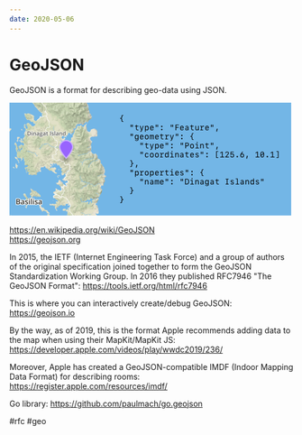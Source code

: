```yaml
---
date: 2020-05-06
---
```


# GeoJSON

GeoJSON is a format for describing geo-data using JSON.

![GeoJSON demo](geojson.png "GeoJSON demo")

https://en.wikipedia.org/wiki/GeoJSON<br>
https://geojson.org

In 2015, the IETF (Internet Engineering Task Force) and a group of authors of the original specification joined together to form the GeoJSON Standardization Working Group. In 2016 they published RFC7946 "The GeoJSON Format":
https://tools.ietf.org/html/rfc7946

This is where you can interactively create/debug GeoJSON:
https://geojson.io

By the way, as of 2019, this is the format Apple recommends adding data to the map when using their MapKit/MapKit JS:
https://developer.apple.com/videos/play/wwdc2019/236/

Moreover, Apple has created a GeoJSON-compatible IMDF (Indoor Mapping Data Format) for describing rooms:
https://register.apple.com/resources/imdf/

Go library: https://github.com/paulmach/go.geojson

#rfc #geo
